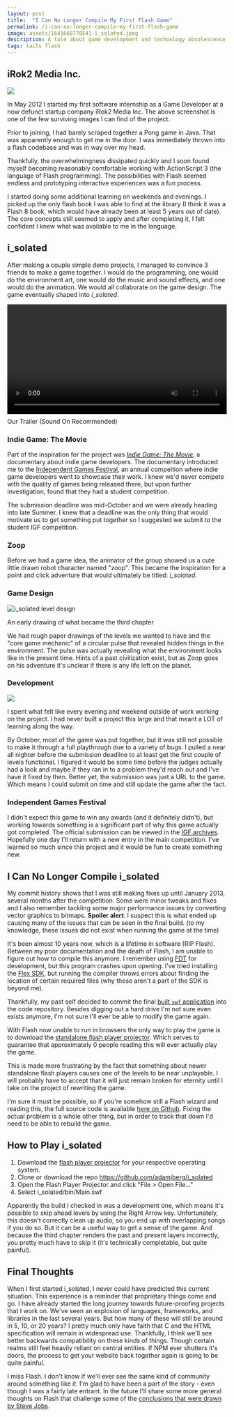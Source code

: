 ```yaml
---
layout: post
title:  "I Can No Longer Compile My First Flash Game"
permalink: /i-can-no-longer-compile-my-first-flash-game
image: assets/1641668778541-i_solated.jpeg
description: A tale about game development and techonlogy obsolescence
tags: tails flash
---
```


## iRok2 Media Inc.

![](/assets/1641670725920-irok2.jpeg)

In May 2012 I started my first software internship as a Game Developer at a now defunct startup company iRok2 Media Inc. The above screenshot is one of the few surviving images I can find of the project.

Prior to joining, I had barely scraped together a Pong game in Java.  That was apparently enough to get me in the door. I was immediately thrown into a flash codebase and was in way over my head.

Thankfully, the overwhelmingness dissipated quickly and I soon found myself becoming reasonably comfortable working with ActionScript 3 (the language of Flash programming). The possibilities with Flash seemed endless and prototyping interactive experiences was a fun process.

I started doing some additional learning on weekends and evenings. I picked up the only flash book I was able to find at the library (I think it was a Flash 8 book, which would have already been at least 5 years out of date).  The core concepts still seemed to apply and after completing it, I felt confident I knew what was available to me in the language.

## i_solated

After making a couple simple demo projects, I managed to convince 3 friends to make a game together. I would do the programming, one would do the environment art, one would do the music and sound effects, and one would do the animation.  We would all collaborate on the game design.  The game eventually shaped into *i_solated*.

<video width="100%" controls style="margin-bottom: 8px">
    <source src="/assets/i_solated.mp4" type="video/mp4"></source>
</video>


<figcaption>Our Trailer (Sound On Recommended)</figcaption>

### Indie Game: The Movie

Part of the inspiration for the project was [*Indie Game: The Movie*](https://en.wikipedia.org/wiki/Indie_Game:_The_Movie#:~:text=The%20film%20is%20about%20the,on%20the%20success%20of%20Braid.), a documentary about indie game developers.  The documentary introduced me to the [Independent Games Festival](https://igf.com/), an annual compeition where indie game developers went to showcase their work. I knew we'd never compete with the quality of games being released there, but upon further investigation, found that they had a student competition. 

The submission deadline was mid-October and we were already heading into late Summer. I knew that a deadline was the only thing that would motivate us to get something put together so I suggested we submit to the student IGF competition.

### Zoop

Before we had a game idea, the animator of the group showed us a cute little drawn robot character named "zoop".  This became the inspiration for a point and click adventure that would ultimately be titled: *i_solated*.

### Game Design

![i_solated level design](/assets/isolated_level_design.jpeg)
<figcaption>An early drawing of what became the third chapter</figcaption>

We had rough paper drawings of the levels we wanted to have and the "core game mechanic" of a circular pulse that revealed hidden things in the environment. The pulse was actually revealing what the environment looks like in the present time.  Hints of a past civilization exist, but as Zoop goes on his adventure it's unclear if there is any life left on the planet.

### Development

![](/assets/1641668778541-i_solated.jpeg)

I spent what felt like every evening and weekend outside of work working on the project.  I had never built a project this large and that meant a LOT of learning along the way.

By October, most of the game was put together, but it was still not possible to make it through a full playthrough due to a variety of bugs.  I pulled a near all nighter before the submission deadline to at least get the first couple of levels functional.  I figured it would be some time before the judges actually had a look and maybe if they ran in to a problem they'd reach out and I've have it fixed by then.  Better yet, the submission was just a URL to the game.  Which means I could submit on time and still update the game after the fact.

### Independent Games Festival

I didn't expect this game to win any awards (and it definitely didn't), but working towards something is a significant part of why this game actually got completed.  The official submission can be viewed in the [IGF archives](https://igf.com/isolated).  Hopefully one day I'll return with a new entry in the main competition.  I've learned so much since this project and it would be fun to create something new.

## I Can No Longer Compile i_solated

My commit history shows that I was still making fixes up until January 2013, several months after the competition.  Some were minor tweaks and fixes and I also remember tackling some major performance issues by converting vector graphics to bitmaps.  **Spoiler alert**: I suspect this is what ended up causing many of the issues that can be seen in the final build.  (to my knowledge, these issues did not exist when running the game at the time)

It's been almost 10 years now, which is a lifetime in software (RIP Flash).  Between my poor documentation and the death of Flash, I am unable to figure out how to compile this anymore. I remember using [FDT](https://fdt.powerflasher.com/) for development, but this program crashes upon opening. I've tried installing the [Flex SDK](https://flex.apache.org/), but running the compiler throws errors about finding the location of certain required files (why these aren't a part of the SDK is beyond me).

Thankfully, my past self decided to commit the final [built `swf` application](https://github.com/adamjberg/i_solated/blob/master/bin/Main.swf) into the code repository. Besides digging out a hard drive I'm not sure even exists anymore, I'm not sure I'll ever be able to modify the game again.

With Flash now unable to run in browsers the only way to play the game is to download the [standalone flash player projector](https://www.adobe.com/support/flashplayer/debug_downloads.html).  Which serves to guarantee that approximately 0 people reading this will ever actually play the game.

This is made more frustrating by the fact that something about newer standalone flash players causes one of the levels to be near unplayable.  I will probably have to accept that it will just remain broken for eternity until I take on the project of rewriting the game.

I'm sure it must be possible, so if you're somehow still a Flash wizard and reading this, the full source code is available [here on Github](https://github.com/adamjberg/i_solated).  Fixing the actual problem is a whole other thing, but in order to track that down I'd need to be able to rebuild the game.

## How to Play i_solated

1. Download the [flash player projector](https://www.adobe.com/support/flashplayer/debug_downloads.html) for your respective operating system.
1. Clone or download the repo https://github.com/adamjberg/i_solated
1. Open the Flash Player Projector and click "File > Open File..."
1. Select i_solated/bin/Main.swf

Apparently the build I checked in was a development one, which means it's possible to skip ahead levels by using the Right Arrow key.  Unfortunately, this doesn't correctly clean up audio, so you end up with overlapping songs if you do so.  But it can be a useful way to get a sense of the game.  And because the third chapter renders the past and present layers incorrectly, you pretty much have to skip it (it's technically completable, but quite painful).

## Final Thoughts

When I first started i_solated, I never could have predicted this current situation. This experience is a reminder that proprietary things come and go.  I have already started the long journey towards future-proofing projects that I work on.  We've seen an explosion of languages, frameworks, and libraries in the last several years.  But how many of these will still be around in 5, 10, or 20 years?  I pretty much only have faith that C and the HTML specification will remain in widespread use.  Thankfully, I think we'll see better backwards compatibility on these kinds of things.  Though certain realms still feel heavily reliant on central entities.  If NPM ever shutters it's doors, the process to get your website back together again is going to be quite painful.

I miss Flash.  I don't know if we'll ever see the same kind of community around something like it.  I'm glad to have been a part of the story - even though I was a fairly late entrant.  In the future I'll share some more general thoughts on Flash that challenge some of the [conclusions that were drawn by Steve Jobs](https://newslang.ch/wordpress/wp-content/uploads/2020/06/Thoughts-on-Flash.pdf).